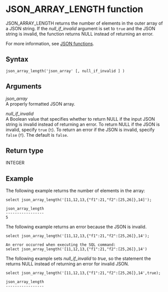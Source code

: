 # JSON\_ARRAY\_LENGTH function<a name="JSON_ARRAY_LENGTH"></a>

JSON\_ARRAY\_LENGTH returns the number of elements in the outer array of a JSON string\. If the *null\_if\_invalid* argument is set to `true` and the JSON string is invalid, the function returns NULL instead of returning an error\.

For more information, see [JSON functions](json-functions.md)\. 

## Syntax<a name="JSON_ARRAY_LENGTH-synopsis"></a>

```
json_array_length('json_array' [, null_if_invalid ] ) 
```

## Arguments<a name="JSON_ARRAY_LENGTH-arguments"></a>

 *json\_array*  
A properly formatted JSON array\.

 *null\_if\_invalid*  
A Boolean value that specifies whether to return NULL if the input JSON string is invalid instead of returning an error\. To return NULL if the JSON is invalid, specify `true` \(`t`\)\. To return an error if the JSON is invalid, specify `false` \(`f`\)\. The default is `false`\.

## Return type<a name="JSON_ARRAY_LENGTH-return"></a>

INTEGER

## Example<a name="JSON_ARRAY_LENGTH-examples"></a>

The following example returns the number of elements in the array: 

```
select json_array_length('[11,12,13,{"f1":21,"f2":[25,26]},14]'); 

json_array_length 
-----------------
5
```

The following example returns an error because the JSON is invalid\.

```
select json_array_length('[11,12,13,{"f1":21,"f2":[25,26]},14');
 
An error occurred when executing the SQL command:
select json_array_length('[11,12,13,{"f1":21,"f2":[25,26]},14')
```

The following example sets *null\_if\_invalid* to *true*, so the statement the returns NULL instead of returning an error for invalid JSON\.

```
select json_array_length('[11,12,13,{"f1":21,"f2":[25,26]},14',true);

json_array_length
-----------------
```